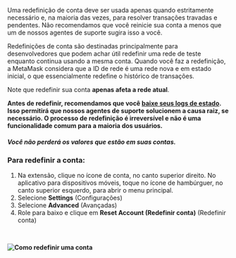 Uma redefinição de conta deve ser usada apenas quando estritamente necessário e, na maioria das vezes, para resolver transações travadas e pendentes. Não recomendamos que você reinicie sua conta a menos que um de nossos agentes de suporte sugira isso a você.


Redefinições de conta são destinadas principalmente para desenvolvedores que podem achar útil redefinir uma rede de teste enquanto continua usando a mesma conta. Quando você faz a redefinição, a MetaMask considera que a ID de rede é uma rede nova e em estado inicial, o que essencialmente redefine o histórico de transações.


Note que redefinir sua conta **apenas afeta a rede atual**.


**Antes de redefinir, recomendamos que você [baixe seus logs de estado](https://support.metamask.io/hc/en-us/articles/360015290092). Isso permitirá que nossos agentes de suporte solucionem a causa raiz, se necessário. O processo de redefinição é irreversível e não é uma funcionalidade comum para a maioria dos usuários.**


#### ***Você não perderá os valores que estão em suas contas.***


### Para redefinir a conta:


1. Na extensão, clique no ícone de conta, no canto superior direito. No aplicativo para dispositivos móveis, toque no ícone de hambúrguer, no canto superior esquerdo, para abrir o menu principal.
2. Selecione **Settings** (Configurações)
3. Selecione **Advanced** (Avançadas)
4. Role para baixo e clique em **Reset Account (Redefinir conta)** (Redefinir conta)


 


**![Como redefinir uma conta](https://support.metamask.io/hc/article_attachments/9186048730139/How_to_reset_an_account.gif)**

